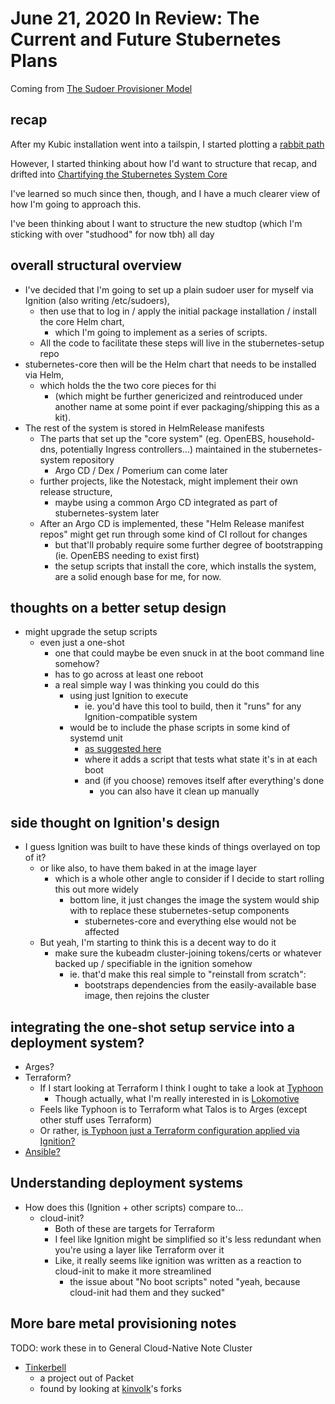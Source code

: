 # June 21, 2020 In Review: The Current and Future Stubernetes Plans

Coming from [The Sudoer Provisioner Model](a0697a94-ae7c-42c1-b55d-684dfc40b38e.md)

## recap

After my Kubic installation went into a tailspin, I started plotting a [rabbit path](58ebafed-21df-46da-9c7a-ff91f51f06f8.md)

However, I started thinking about how I'd want to structure that recap, and drifted into [Chartifying the Stubernetes System Core](c860e1b8-824f-49f2-bb73-0b589da993f7.md)

I've learned so much since then, though, and I have a much clearer view of how I'm going to approach this.

I've been thinking about I want to structure the new studtop (which I'm sticking with over "studhood" for now tbh) all day

## overall structural overview

- I've decided that I'm going to set up a plain sudoer user for myself via Ignition (also writing /etc/sudoers),
  - then use that to log in / apply the initial package installation / install the core Helm chart,
    - which I'm going to implement as a series of scripts.
  - All the code to facilitate these steps will live in the stubernetes-setup repo
- stubernetes-core then will be the Helm chart that needs to be installed via Helm,
    - which holds the the two core pieces for thi
      - (which might be further genericized and reintroduced under another name at some point if ever packaging/shipping this as a kit).
- The rest of the system is stored in HelmRelease manifests
  - The parts that set up the "core system" (eg. OpenEBS, household-dns, potentially Ingress controllers...) maintained in the stubernetes-system repository
    - Argo CD / Dex / Pomerium can come later
  - further projects, like the Notestack, might implement their own release structure,
    - maybe using a common Argo CD integrated as part of stubernetes-system later
  - After an Argo CD is implemented, these "Helm Release manifest repos" might get run through some kind of CI rollout for changes
    - but that'll probably require some further degree of bootstrapping (ie. OpenEBS needing to exist first)
    - the setup scripts that install the core, which installs the system, are a solid enough base for me, for now.

## thoughts on a better setup design

- might upgrade the setup scripts
  - even just a one-shot
    - one that could maybe be even snuck in at the boot command line somehow?
    - has to go across at least one reboot
    - a real simple way I was thinking you could do this
      - using just Ignition to execute
        - ie. you'd have this tool to build, then it "runs" for any Ignition-compatible system
      - would be to include the phase scripts in some kind of systemd unit
        - [as suggested here](https://github.com/coreos/ignition/issues/909#issuecomment-576057197)
        - where it adds a script that tests what state it's in at each boot
        - and (if you choose) removes itself after everything's done
          - you can also have it clean up manually

## side thought on Ignition's design

- I guess Ignition was built to have these kinds of things overlayed on top of it?
  - or like also, to have them baked in at the image layer
    - which is a whole other angle to consider if I decide to start rolling this out more widely
      - bottom line, it just changes the image the system would ship with to replace these stubernetes-setup components
        - stubernetes-core and everything else would not be affected
  - But yeah, I'm starting to think this is a decent way to do it
    - make sure the kubeadm cluster-joining tokens/certs or whatever backed up / specifiable in the ignition somehow
      - ie. that'd make this real simple to "reinstall from scratch":
        - bootstraps dependencies from the easily-available base image, then rejoins the cluster

## integrating the one-shot setup service into a deployment system?

- Arges?
- Terraform?
  - If I start looking at Terraform I think I ought to take a look at [Typhoon](https://typhoon.psdn.io/)
    - Though actually, what I'm really interested in is [Lokomotive](https://github.com/kinvolk/lokomotive/blob/master/docs/quickstarts/baremetal.md)
  - Feels like Typhoon is to Terraform what Talos is to Arges (except other stuff uses Terraform)
  - Or rather, [is Typhoon just a Terraform configuration applied via Ignition?](https://github.com/coreos/container-linux-update-operator/issues/177)
- [Ansible?](https://github.com/cgwalters/ansible-personal)

## Understanding deployment systems

- How does this (Ignition + other scripts) compare to...
  - cloud-init?
    - Both of these are targets for Terraform
    - I feel like Ignition might be simplified so it's less redundant when you're using a layer like Terraform over it
    - Like, it really seems like ignition was written as a reaction to cloud-init to make it more streamlined
      - the issue about "No boot scripts" noted "yeah, because cloud-init had them and they sucked"

## More bare metal provisioning notes

TODO: work these in to General Cloud-Native Note Cluster

- [Tinkerbell](https://tinkerbell.org/)
  - a project out of Packet
  - found by looking at [kinvolk](https://kinvolk.io/)'s forks
